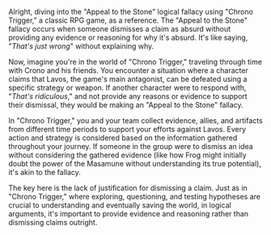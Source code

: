 Alright, diving into the "Appeal to the Stone" logical fallacy using "Chrono Trigger," a classic RPG game, as a reference. The "Appeal to the Stone" fallacy occurs when someone dismisses a claim as absurd without providing any evidence or reasoning for why it's absurd. It's like saying, "*That's just wrong*" without explaining why.

Now, imagine you're in the world of "Chrono Trigger," traveling through time with Crono and his friends. You encounter a situation where a character claims that Lavos, the game's main antagonist, can be defeated using a specific strategy or weapon. If another character were to respond with, "*That's ridiculous*," and not provide any reasons or evidence to support their dismissal, they would be making an "Appeal to the Stone" fallacy.

In "Chrono Trigger," you and your team collect evidence, allies, and artifacts from different time periods to support your efforts against Lavos. Every action and strategy is considered based on the information gathered throughout your journey. If someone in the group were to dismiss an idea without considering the gathered evidence (like how Frog might initially doubt the power of the Masamune without understanding its true potential), it's akin to the fallacy. 

The key here is the lack of justification for dismissing a claim. Just as in "Chrono Trigger," where exploring, questioning, and testing hypotheses are crucial to understanding and eventually saving the world, in logical arguments, it's important to provide evidence and reasoning rather than dismissing claims outright.